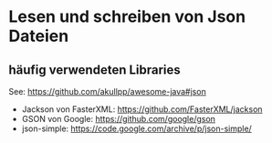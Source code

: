 # Lesen und schreiben von Json Dateien

## häufig verwendeten Libraries
See: https://github.com/akullpp/awesome-java#json
* Jackson von FasterXML: https://github.com/FasterXML/jackson
* GSON von Google: https://github.com/google/gson
* json-simple: https://code.google.com/archive/p/json-simple/